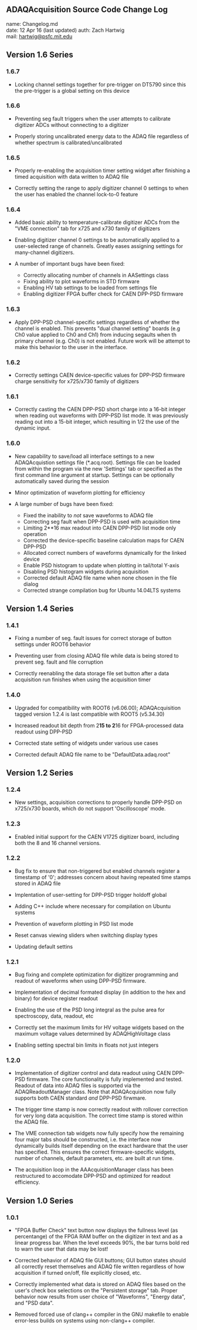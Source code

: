 ## ADAQAcquisition Source Code Change Log

name: Changelog.md  
date: 12 Apr 16 (last updated)
auth: Zach Hartwig  
mail: hartwig@psfc.mit.edu

## Version 1.6 Series

### 1.6.7

 - Locking channel settings together for pre-trigger on DT5790 since
   this the pre-trigger is a global setting on this device


### 1.6.6

 - Preventing seg fault triggers when the user attempts to calibrate
   digitizer ADCs without connecting to a digitizer

 - Properly storing uncalibrated energy data to the ADAQ file
   regardless of whether spectrum is calibrated/uncalibrated


### 1.6.5

 - Properly re-enabling the acquisition timer setting widget after
   finishing a timed acquisition with data written to ADAQ file

 - Correctly setting the range to apply digitizer channel 0 settings
   to when the user has enabled the channel lock-to-0 feature
   

### 1.6.4

 - Added basic ability to temperature-calibrate digitizer ADCs from
   the "VME connection" tab for x725 and x730 family of digitizers
 
 - Enabling digitizer channel 0 settings to be automatically applied
   to a user-selected range of channels. Greatly eases assigning
   settings for many-channel digitizers.

 - A number of important bugs have been fixed:
   - Correctly allocating number of channels in AASettings class
   - Fixing ability to plot waveforms in STD firmware
   - Enabling HV tab settings to be loaded from settings file
   - Enabling digitizer FPGA buffer check for CAEN DPP-PSD firmware
   

### 1.6.3

 - Apply DPP-PSD channel-specific settings regardless of whether the
   channel is enabled. This prevents "dual channel setting" boards
   (e.g Ch0 value applied to Ch0 and Ch1) from inducing segaults when
   th primary channel (e.g. Ch0) is not enabled. Future work will be
   attempt to make this behavior to the user in the interface.


### 1.6.2

 - Correctly settings CAEN device-specific values for DPP-PSD firmware
   charge sensitivity for x725/x730 family of digitizers


### 1.6.1

 - Correctly casting the CAEN DPP-PSD short charge into a 16-bit
   integer when reading out waveforms with DPP-PSD list mode. It was
   previously reading out into a 15-bit integer, which resulting in
   1/2 the use of the dynamic input.


### 1.6.0

 - New capability to save/load all interface settings to a new
   ADAQAcquistion settings file (*.acq.root). Settings file can be
   loaded from within the program via the new 'Settings' tab or
   specified as the first command line argument at startup. Settings
   can be optionally automatically saved during the session

 - Minor optimization of waveform plotting for efficiency

 - A large number of bugs have been fixed:
   - Fixed the inability to _not_ save waveforms to ADAQ file 
   - Correcting seg fault when DPP-PSD is used with acquisition time
   - Limiting 2**16 max readout into CAEN DPP-PSD list mode only operation
   - Corrected the device-specific baseline calculation maps for CAEN DPP-PSD
   - Allocated correct numbers of waveforms dynamically for the linked device
   - Enable PSD histogram to update when plotting in tail/total Y-axis
   - Disabling PSD histogram widgets during acquisition
   - Corrected default ADAQ file name when none chosen in the file dialog
   - Corrected strange compilation bug for Ubuntu 14.04LTS systems


## Version 1.4 Series

### 1.4.1

 - Fixing a number of seg. fault issues for correct storage of button
   settings under ROOT6 behavior

 - Preventing user from closing ADAQ file while data is being stored
   to prevent seg. fault and file corruption

 - Correctly reenabling the data storage file set button after a data
   acquisition run finishes when using the acquisition timer


### 1.4.0

 - Upgraded for compatibility with ROOT6 (v6.06.00); ADAQAcquisition
   tagged version 1.2.4 is last compatible with ROOT5 (v5.34.30)

 - Increased readout bit depth from 2**15 to 2**16 for FPGA-processed
   data readout using DPP-PSD

 - Corrected state setting of widgets under various use cases

 - Corrected default ADAQ file name to be "DefaultData.adaq.root"


## Version 1.2 Series

### 1.2.4

 - New settings, acquisition corrections to properly handle DPP-PSD on
   x725/x730 boards, which do not support 'Oscilloscope' mode.


### 1.2.3

 - Enabled initial support for the CAEN V1725 digitizer board,
   including both the 8 and 16 channel versions.


### 1.2.2

 - Bug fix to ensure that non-triggered but enabled channels register
   a timestamp of '0'; addresses concern about having repeated time
   stamps stored in ADAQ file

 - Implentation of user-setting for DPP-PSD trigger holdoff global

 - Adding C++ <cmath> include where necessary for compilation on
   Ubuntu systems

 - Prevention of waveform plotting in PSD list mode

 - Reset canvas viewing sliders when switching display types

 - Updating default settins
 

### 1.2.1

 - Bug fixing and complete optimization for digitizer programming and
   readout of waveforms when using DPP-PSD firmware.

 - Implementation of decimal formated display (in addition to the hex
   and binary) for device register readout

 - Enabling the use of the PSD long integral as the pulse area for
   spectroscopy, data, readout, etc

 - Correctly set the maximum limits for HV voltage widgets based on
   the maximum voltage values determined by ADAQHighVoltage class

 - Enabling setting spectral bin limits in floats not just integers


### 1.2.0

 - Implementation of digitizer control and data readout using CAEN
   DPP-PSD firmware. The core functionality is fully implemented and
   tested. Readout of data into ADAQ files is supported via the
   ADAQReadoutManager class. Note that ADAQAcquisition now fully
   supports both CAEN standard *and* DPP-PSD firwmare.

 - The trigger time stamp is now correctly readout with rollover
   correction for very long data acquisition. The correct time stamp
   is stored within the ADAQ file.

 - The VME connection tab widgets now fully specify how the remaining
   four major tabs should be constructed, i.e. the interface now
   dynamically builds itself depending on the exact hardware that the
   user has specified. This ensures the correct firmware-specific
   widgets, number of channels, default parameters, etc. are built at
   run time.

 - The acquisition loop in the AAAcquisitionManager class has been
   restructured to accomodate DPP-PSD and optimized for readout
   efficiency.


## Version 1.0 Series

### 1.0.1

 - "FPGA Buffer Check" text button now displays the fullness level (as
   percentange) of the FPGA RAM buffer on the digitizer in text and as
   a linear progress bar. When the level exceeds 90%, the bar turns
   bold red to warn the user that data may be lost!

 - Corrected behavior of ADAQ file GUI buttons; GUI button states
   should all correctly reset themselves and ADAQ file written
   regardless of how acquisition if turned on/off, file explicitly
   closed, etc.

 - Correctly implemented what data is stored on ADAQ files based on
   the user's check box selections on the "Persistent storage"
   tab. Proper behavior now results from user choice of "Waveforms",
   "Energy data", and "PSD data".

 - Removed forced use of clang++ compiler in the GNU makefile to
   enable error-less builds on systems using non-clang++ compiler.
